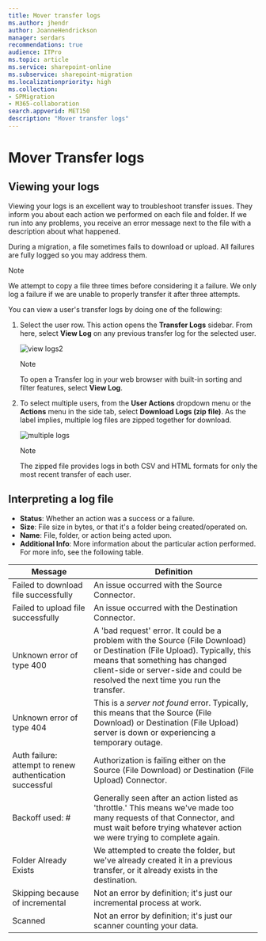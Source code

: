 ```yaml
---
title: Mover transfer logs
ms.author: jhendr
author: JoanneHendrickson
manager: serdars
recommendations: true
audience: ITPro
ms.topic: article
ms.service: sharepoint-online
ms.subservice: sharepoint-migration
ms.localizationpriority: high
ms.collection:
- SPMigration
- M365-collaboration
search.appverid: MET150
description: "Mover transfer logs"
---
```


# Mover Transfer logs

## Viewing your logs

Viewing your logs is an excellent way to troubleshoot transfer issues. They inform you about each action we performed on each file and folder. If we run into any problems, you receive an error message next to the file with a description about what happened.

During a migration, a file sometimes fails to download or upload. All failures are fully logged so you may address them.

> [!NOTE]
> We attempt to copy a file three times before considering it a failure. We only log a failure if we are unable to properly transfer it after three attempts.

You can view a user's transfer logs by doing one of the following:

1. Select the user row. This action opens the **Transfer Logs** sidebar. From here, select **View Log** on any previous transfer log for the selected user.

   ![view logs2](media/view_logs.png)

   > [!NOTE]
   > To open a Transfer log in your web browser with built-in sorting and filter features, select **View Log**.

2. To select multiple users, from the **User Actions** dropdown menu or the **Actions** menu in the side tab, select **Download Logs (zip file)**. As the label implies, multiple log files are zipped together for download.

   ![multiple logs](media/mover-multiple-logs.png)

   > [!NOTE]
   > The zipped file provides logs in both CSV and HTML formats for only the most recent transfer of each user.

## Interpreting a log file

- **Status**: Whether an action was a success or a failure.
- **Size**: File size in bytes, or that it's a folder being created/operated on.
- **Name**: File, folder, or action being acted upon.
- **Additional Info**: More information about the particular action performed. For more info, see the following table.

|Message|Definition|
|---|---|
|Failed to download file successfully|An issue occurred with the Source Connector.|
|Failed to upload file successfully|An issue occurred with the Destination Connector.|
|Unknown error of type 400|A 'bad request' error. It could be a problem with the Source (File Download) or Destination (File Upload). Typically, this means that something has changed client-side or server-side and could be resolved the next time you run the transfer.|
|Unknown error of type 404|This is a *server not found* error. Typically, this means that the Source (File Download) or Destination (File Upload) server is down or experiencing a temporary outage.|
|Auth failure: attempt to renew authentication successful|Authorization is failing either on the Source (File Download) or Destination (File Upload) Connector.|
|Backoff used: #|Generally seen after an action listed as 'throttle.' This means we've made too many requests of that Connector, and must wait before trying whatever action we were trying to complete again.|
|Folder Already Exists|We attempted to create the folder, but we've already created it in a previous transfer, or it already exists in the destination.|
|Skipping because of incremental|Not an error by definition; it's just our incremental process at work.|
|Scanned|Not an error by definition; it's just our scanner counting your data.|
